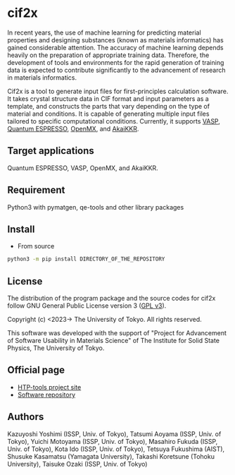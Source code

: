 # cif2x

In recent years, the use of machine learning for predicting material properties and designing substances (known as materials informatics) has gained considerable attention.
The accuracy of machine learning depends heavily on the preparation of appropriate training data.
Therefore, the development of tools and environments for the rapid generation of training data is expected to contribute significantly to the advancement of research in materials informatics.

Cif2x is a tool to generate input files for first-principles calculation software. It takes crystal structure data in CIF format and input parameters as a template, and constructs the parts that vary depending on the type of material and conditions. It is capable of generating multiple input files tailored to specific computational conditions. Currently, it supports [VASP](https://www.vasp.at), [Quantum ESPRESSO](https://www.quantum-espresso.org), [OpenMX](http://www.openmx-square.org), and [AkaiKKR](http://kkr.issp.u-tokyo.ac.jp).

## Target applications

Quantum ESPRESSO, VASP, OpenMX, and AkaiKKR.

## Requirement

Python3 with pymatgen, qe-tools and other library packages

## Install

- From source

``` bash
python3 -m pip install DIRECTORY_OF_THE_REPOSITORY
```

## License

The distribution of the program package and the source codes for cif2x follow
GNU General Public License version 3
([GPL v3](https://www.gnu.org/licenses/gpl-3.0.en.html)).

Copyright (c) <2023-> The University of Tokyo. All rights reserved.

This software was developed with the support of
"Project for Advancement of Software Usability in Materials Science"
of The Institute for Solid State Physics, The University of Tokyo.

## Official page

- [HTP-tools project site](https://www.pasums.issp.u-tokyo.ac.jp/htp-tools/)
- [Software repository](https://github.com/issp-center-dev/cif2x)

## Authors

Kazuyoshi Yoshimi (ISSP, Univ. of Tokyo), 
Tatsumi Aoyama (ISSP, Univ. of Tokyo), 
Yuichi Motoyama (ISSP, Univ. of Tokyo), 
Masahiro Fukuda (ISSP, Univ. of Tokyo), 
Kota Ido (ISSP, Univ. of Tokyo), 
Tetsuya Fukushima (AIST), 
Shusuke Kasamatsu (Yamagata University), 
Takashi Koretsune (Tohoku University), 
Taisuke Ozaki (ISSP, Univ. of Tokyo)
